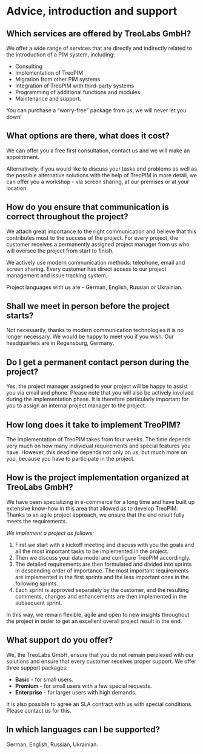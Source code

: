 # Advice, introduction and support

  

## Which services are offered by TreoLabs GmbH?

We offer a wide range of services that are directly and indirectly related to the introduction of a PIM system, including:

- Consulting
- Implementation of TreoPIM
- Migration from other PIM systems
- Integration of TreoPIM with third-party systems
- Programming of additional functions and modules
- Maintenance and support.

You can purchase a “worry-free” package from us, we will never let you down!



## What options are there, what does it cost?

We can offer you a free first consultation, contact us and we will make an appointment.

Alternatively, if you would like to discuss your tasks and problems as well as the possible alternative solutions with the help of TreoPIM in more detail, we can offer you a workshop - via screen sharing, at our premises or at your location.



## How do you ensure that communication is correct throughout the project?

We attach great importance to the right communication and believe that this contributes most to the success of the project. For every project, the customer receives a permanently assigned project manager from us who will oversee the project from start to finish.

We actively use modern communication methods: telephone, email and screen sharing. Every customer has direct access to our project management and issue tracking system.

Project languages with us are - German, English, Russian or Ukrainian.



## Shall we meet in person before the project starts?

Not necessarily, thanks to modern communication technologies it is no longer necessary. We would be happy to meet you if you wish. Our headquarters are in Regensburg, Germany.


## Do I get a permanent contact person during the project?

Yes, the project manager assigned to your project will be happy to assist you via email and phone. Please note that you will also be actively involved during the implementation phase. It is therefore particularly important for you to assign an internal project manager to the project.

  

## How long does it take to implement TreoPIM?

The implementation of TreoPIM takes from four weeks. The time depends very much on how many individual requirements and special features you have. However, this deadline depends not only on us, but much more on you, because you have to participate in the project.



## How is the project implementation organized at TreoLabs GmbH?

We have been specializing in e-commerce for a long time and have built up extensive know-how in this area that allowed us to develop TreoPIM. Thanks to an agile project approach, we ensure that the end result fully meets the requirements.

*We implement a project as follows:*

1. First we start with a kickoff meeting and discuss with you the goals and all the most important tasks to be implemented in the project.
2. Then we discuss your data model and configure TreoPIM accordingly.
3. The detailed requirements are then formulated and divided into sprints in descending order of importance. The most important requirements are implemented in the first sprints and the less important ones in the following sprints.
4. Each sprint is approved separately by the customer, and the resulting comments, changes and enhancements are then implemented in the subsequent sprint.

In this way, we remain flexible, agile and open to new insights throughout the project in order to get an excellent overall project result in the end.

  

## What support do you offer?

We, the TreoLabs GmbH, ensure that you do not remain perplexed with our solutions and ensure that every customer receives proper support. We offer three support packages:

- **Basic** - for small users.
- **Premium** - for small users with a few special requests.
- **Enterprise** - for larger users with high demands.

It is also possible to agree an SLA contract with us with special conditions. Please contact us for this.



## In which languages can I be supported?

German, English, Russian, Ukrainian.
